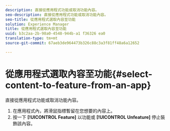 ```yaml
---
description: 直接從應用程式功能或取消功能內容。
seo-description: 直接從應用程式功能或取消功能內容。
seo-title: 從應用程式選取內容至功能
solution: Experience Manager
title: 從應用程式選取內容至功能
uuid: b3c2aa-2b-98a0-4548-944b-a1 f36326 ea0
translation-type: tm+mt
source-git-commit: 67aeb3de964473b326c88c3a3f81ff48a6a12652

---
```



# 從應用程式選取內容至功能{#select-content-to-feature-from-an-app}

直接從應用程式功能或取消功能內容。

1. 在應用程式內，將滑鼠指標暫留在您想要的內容上。
1. 按一下 **[!UICONTROL Feature]** 以功能或 **[!UICONTROL Unfeature]** 停止裝飾該內容。
